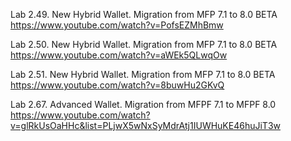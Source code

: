 

Lab 2.49. New Hybrid Wallet. Migration from MFP 7.1 to 8.0 BETA 
https://www.youtube.com/watch?v=PofsEZMhBmw

Lab 2.50. New Hybrid Wallet. Migration from MFP 7.1 to 8.0 BETA
https://www.youtube.com/watch?v=aWEk5QLwqOw

Lab 2.51. New Hybrid Wallet. Migration from MFP 7.1 to 8.0 BETA
https://www.youtube.com/watch?v=8buwHu2GKvQ

Lab 2.67. Advanced Wallet. Migration from MFPF 7.1 to MFPF 8.0
https://www.youtube.com/watch?v=glRkUsOaHHc&list=PLjwX5wNxSyMdrAtj1IUWHuKE46huJiT3w
